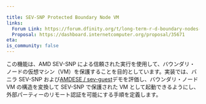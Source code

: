```yaml
---

title: SEV-SNP Protected Boundary Node VM
links:
  Forum Link: https://forum.dfinity.org/t/long-term-r-d-boundary-nodes-proposal/9401
  Proposal: https://dashboard.internetcomputer.org/proposal/35671
eta:
is_community: false
---
```

この機能は、AMD SEV-SNP による信頼された実行を使用して、バウンダリ・ノードの仮想マシン（VM）を保護することを目的としています。実装では、バニラ SEV-SNP および[AMDESE / sev-guest](https://github.com/AMDESE/sev-guest)デモを評価し、バウンダリ・ノード VM の構造を変換して SEV-SNP で保護された VM として起動できるようにし、外部パーティーのリモート認証を可能にする手順を定義します。

<!---

This feature targets securing the boundary node Virtual Machine (VM) using trusted execution via AMD SEV-SNP. Implementation will involve evaluating a vanilla SEV-SNP and [AMDESE / sev-guest](https://github.com/AMDESE/sev-guest) demo, transforming the structure of the boundary node VM so it can be booted as a SEV-SNP secured VM, and defining steps to enable remote attestation for external parties. 



-->
